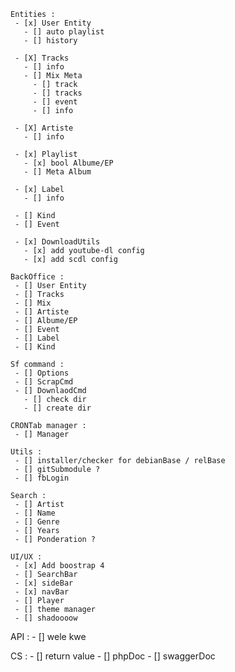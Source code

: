 
    Entities :
     - [x] User Entity
       - [] auto playlist
       - [] history

     - [X] Tracks
       - [] info
       - [] Mix Meta
         - [] track
         - [] tracks
         - [] event
         - [] info

     - [X] Artiste
       - [] info

     - [x] Playlist
       - [x] bool Albume/EP
       - [] Meta Album

     - [x] Label
       - [] info

     - [] Kind
     - [] Event

     - [x] DownloadUtils
       - [x] add youtube-dl config
       - [x] add scdl config

    BackOffice :
     - [] User Entity
     - [] Tracks
     - [] Mix
     - [] Artiste
     - [] Albume/EP
     - [] Event
     - [] Label
     - [] Kind

    Sf command :
     - [] Options
     - [] ScrapCmd
     - [] DownlaodCmd
       - [] check dir
       - [] create dir

    CRONTab manager :
     - [] Manager

    Utils :
     - [] installer/checker for debianBase / relBase
     - [] gitSubmodule ?
     - [] fbLogin

    Search :
     - [] Artist
     - [] Name
     - [] Genre
     - [] Years
     - [] Ponderation ?

    UI/UX :
     - [x] Add boostrap 4
     - [] SearchBar
     - [x] sideBar
     - [x] navBar
     - [] Player
     - [] theme manager
     - [] shadoooow

   API :
    - [] wele kwe

   CS :
     - [] return value
     - [] phpDoc
     - [] swaggerDoc